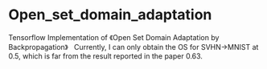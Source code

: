 # Open_set_domain_adaptation

Tensorflow Implementation of 《Open Set Domain Adaptation by Backpropagation》
  
Currently, I can only obtain the OS for SVHN->MNIST at 0.5, which is far from the result reported in the paper 0.63.
